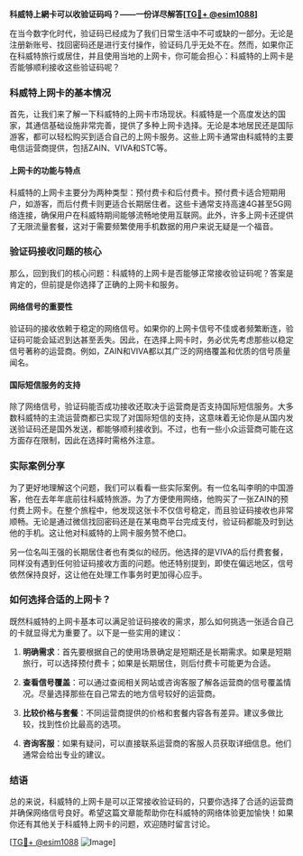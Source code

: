 **科威特上網卡可以收验证码吗？——一份详尽解答[[TG💪+ @esim1088](https://t.me/s/esim1088)]**

在当今数字化时代，验证码已经成为了我们日常生活中不可或缺的一部分。无论是注册新账号、找回密码还是进行支付操作，验证码几乎无处不在。然而，如果你正在科威特旅行或居住，并且使用当地的上网卡，你可能会担心：科威特的上网卡是否能够顺利接收这些验证码呢？

### 科威特上网卡的基本情况

首先，让我们来了解一下科威特的上网卡市场现状。科威特是一个高度发达的国家，其通信基础设施非常完善，提供了多种上网卡选择。无论是本地居民还是国际游客，都可以轻松购买到适合自己的上网卡服务。这些上网卡通常由科威特的主要电信运营商提供，包括ZAIN、VIVA和STC等。

#### 上网卡的功能与特点

科威特的上网卡主要分为两种类型：预付费卡和后付费卡。预付费卡适合短期用户，如游客，而后付费卡则更适合长期居住者。这些卡通常支持高速4G甚至5G网络连接，确保用户在科威特期间能够流畅地使用互联网。此外，许多上网卡还提供了无限流量套餐，这对于需要频繁使用手机数据的用户来说无疑是一个福音。

### 验证码接收问题的核心

那么，回到我们的核心问题：科威特的上网卡是否能够正常接收验证码呢？答案是肯定的，但前提是你选择了正确的上网卡和服务。

#### 网络信号的重要性

验证码的接收依赖于稳定的网络信号。如果你的上网卡信号不佳或者频繁断连，验证码可能会延迟到达甚至丢失。因此，在选择上网卡时，务必优先考虑那些以稳定信号著称的运营商。例如，ZAIN和VIVA都以其广泛的网络覆盖和优质的信号质量闻名。

#### 国际短信服务的支持

除了网络信号，验证码能否成功接收还取决于运营商是否支持国际短信服务。大多数科威特的主流运营商都已实现了对国际短信的支持，这意味着无论你是从国内发送验证码还是国外发送，都能够顺利接收到。不过，也有一些小众运营商可能在这方面存在限制，因此在选择时需格外注意。

### 实际案例分享

为了更好地理解这个问题，我们可以看看一些实际案例。有一位名叫李明的中国游客，他在去年年底前往科威特旅游。为了方便使用网络，他购买了一张ZAIN的预付费上网卡。在整个旅程中，他发现这张卡不仅信号稳定，而且验证码接收也非常顺畅。无论是通过微信找回密码还是在某电商平台完成支付，验证码都能及时到达他的手机。这让他对科威特的上网卡服务赞不绝口。

另一位名叫王强的长期居住者也有类似的经历。他选择的是VIVA的后付费套餐，同样没有遇到任何验证码接收方面的问题。他还特别提到，即使在偏远地区，信号依然保持良好，这让他在处理工作事务时更加得心应手。

### 如何选择合适的上网卡？

既然科威特的上网卡基本可以满足验证码接收的需求，那么如何挑选一张适合自己的卡就显得尤为重要了。以下是一些实用的建议：

1. **明确需求**：首先要根据自己的使用场景确定是短期还是长期需求。如果是短期旅行，可以选择预付费卡；如果是长期居住，则后付费卡可能更为合适。
   
2. **查看信号覆盖**：可以通过查阅相关网站或咨询客服了解各运营商的信号覆盖情况。尽量选择那些在自己常去的地方信号较好的运营商。

3. **比较价格与套餐**：不同运营商提供的价格和套餐内容各有差异。建议多做比较，找到性价比最高的选项。

4. **咨询客服**：如果有疑问，可以直接联系运营商的客服人员获取详细信息。他们通常会给出专业的建议。

### 结语

总的来说，科威特的上网卡是可以正常接收验证码的，只要你选择了合适的运营商并确保网络信号良好。希望这篇文章能帮助你在科威特的网络体验更加愉快！如果你还有其他关于科威特上网卡的问题，欢迎随时留言讨论。

[[TG💪+ @esim1088](https://t.me/s/esim1088) ![Image](https://i.postimg.cc/4NQfJmqS/Snipaste-2025-05-13-00-14-12.png)]
